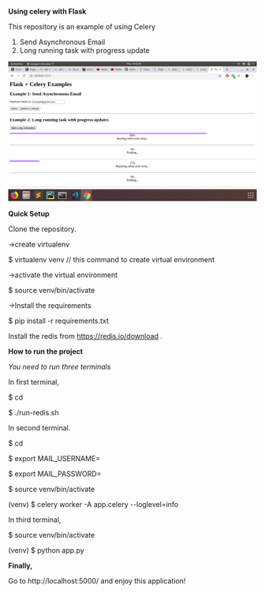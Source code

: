 **Using celery with Flask**

This repository is an example of using Celery 

1. Send Asynchronous Email
2. Long running task with progress update

![alt text](Screenshots/celery.png?raw=true "Title")

**Quick Setup**

 Clone the repository.

->create virtualenv

  $ virtualenv venv   // this command to create virtual environment
   
->activate the virtual environment 

  $ source venv/bin/activate
  
->Install the requirements 

  $ pip install -r requirements.txt
  
 
 Install the redis from https://redis.io/download .
    
  
**How to run the project**

_You need to run three terminals_

In first terminal, 

$ cd <Project-Folder>

$ ./run-redis.sh

In second terminal.

$ cd <Project-Folder>

$ export MAIL_USERNAME=<your-gmail-username>

$ export MAIL_PASSWORD=<your-gmail-password>

$ source venv/bin/activate

(venv) $ celery worker -A app.celery --loglevel=info

In third terminal,

$ source venv/bin/activate

(venv) $ python app.py


**Finally,**

Go to http://localhost:5000/ and enjoy this application!






